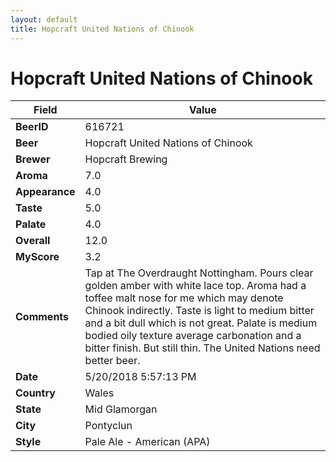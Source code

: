 ```yaml
---
layout: default
title: Hopcraft United Nations of Chinook
---
```


# Hopcraft United Nations of Chinook

| Field         | Value     |
|---------------|-----------|
| **BeerID** | 616721 |
| **Beer** | Hopcraft United Nations of Chinook |
| **Brewer** | Hopcraft Brewing |
| **Aroma** | 7.0 |
| **Appearance** | 4.0 |
| **Taste** | 5.0 |
| **Palate** | 4.0 |
| **Overall** | 12.0 |
| **MyScore** | 3.2 |
| **Comments** | Tap at The Overdraught Nottingham. Pours clear golden amber with white lace top. Aroma had a toffee malt nose for me which may denote Chinook indirectly. Taste is light to medium bitter and a bit dull which is not great. Palate is medium bodied oily texture average carbonation and a bitter finish. But still thin. The United Nations need better beer. |
| **Date** | 5/20/2018 5:57:13 PM |
| **Country** | Wales |
| **State** | Mid Glamorgan |
| **City** | Pontyclun |
| **Style** | Pale Ale - American (APA) |
